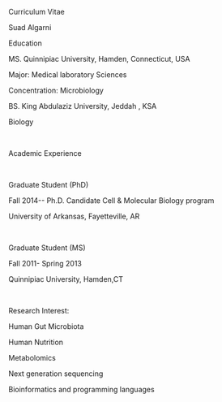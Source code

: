 Curriculum Vitae

Suad Algarni

Education

MS. Quinnipiac University, Hamden, Connecticut, USA

Major: Medical laboratory Sciences

Concentration: Microbiology

BS. King Abdulaziz University, Jeddah , KSA

Biology

 

Academic Experience

 

Graduate Student (PhD)

Fall 2014-- Ph.D. Candidate Cell & Molecular Biology program

University of Arkansas, Fayetteville, AR

 

Graduate Student (MS)

Fall 2011- Spring 2013

Quinnipiac University, Hamden,CT

 

Research Interest:

Human Gut Microbiota

Human Nutrition

Metabolomics

Next generation sequencing

Bioinformatics and programming languages
